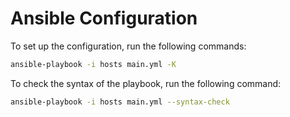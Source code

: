 # Ansible Configuration

To set up the configuration, run the following commands:

```bash
ansible-playbook -i hosts main.yml -K
```

To check the syntax of the playbook, run the following command:

```bash
ansible-playbook -i hosts main.yml --syntax-check
```